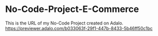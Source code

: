 # No-Code-Project-E-Commerce
This is the URL of my No-Code Project created on Adalo.
https://previewer.adalo.com/b033063f-29f1-447b-8433-5b46ff50c1bc

